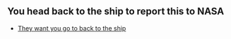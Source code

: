 You head back to the ship to report this to NASA
---
* [They want you go to back to the ship](ship.md)
